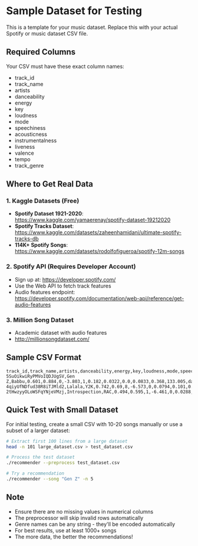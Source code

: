 # Sample Dataset for Testing

This is a template for your music dataset. Replace this with your actual Spotify or music dataset CSV file.

## Required Columns

Your CSV must have these exact column names:
- track_id
- track_name
- artists
- danceability
- energy
- key
- loudness
- mode
- speechiness
- acousticness
- instrumentalness
- liveness
- valence
- tempo
- track_genre

## Where to Get Real Data

### 1. Kaggle Datasets (Free)
- **Spotify Dataset 1921-2020**: https://www.kaggle.com/yamaerenay/spotify-dataset-19212020
- **Spotify Tracks Dataset**: https://www.kaggle.com/datasets/zaheenhamidani/ultimate-spotify-tracks-db
- **114K+ Spotify Songs**: https://www.kaggle.com/datasets/rodolfofigueroa/spotify-12m-songs

### 2. Spotify API (Requires Developer Account)
- Sign up at: https://developer.spotify.com/
- Use the Web API to fetch track features
- Audio features endpoint: https://developer.spotify.com/documentation/web-api/reference/get-audio-features

### 3. Million Song Dataset
- Academic dataset with audio features
- http://millionsongdataset.com/

## Sample CSV Format

```csv
track_id,track_name,artists,danceability,energy,key,loudness,mode,speechiness,acousticness,instrumentalness,liveness,valence,tempo,track_genre
5SuOikwiRyPMVoIQDJUgSV,Gen Z,Babbu,0.601,0.884,0,-3.803,1,0.182,0.0322,0.0,0.0833,0.368,133.005,dance
4qiyUfNDfud38R8iTJMld2,Lalala,Y2K,0.742,0.69,8,-6.573,0,0.0794,0.101,0.0,0.0971,0.84,130.005,dance
2tHwzyyOLoWSFqYNjeVMzj,Introspection,RAC,0.494,0.595,1,-6.461,0,0.0288,0.0221,0.905,0.166,0.0836,170.018,dance
```

## Quick Test with Small Dataset

For initial testing, create a small CSV with 10-20 songs manually or use a subset of a larger dataset:

```bash
# Extract first 100 lines from a large dataset
head -n 101 large_dataset.csv > test_dataset.csv

# Process the test dataset
./recommender --preprocess test_dataset.csv

# Try a recommendation
./recommender --song "Gen Z" -n 5
```

## Note

- Ensure there are no missing values in numerical columns
- The preprocessor will skip invalid rows automatically
- Genre names can be any string - they'll be encoded automatically
- For best results, use at least 1000+ songs
- The more data, the better the recommendations!
